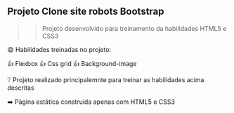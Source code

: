 ## Projeto Clone site robots Bootstrap

>> Projeto desenvolvido para treinamento da habilidades HTML5 e CSS3

:smile: Habilidades treinadas no projeto:

:+1: Flexbox
:+1: Css grid
:+1: Background-image

:grey_question: Projeto realizado principalemnte para treinar as habilidades acima descritas

:arrow_right: Página estática construída apenas com HTML5 e CSS3
